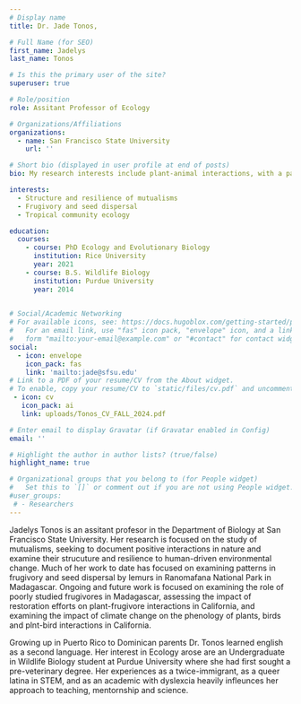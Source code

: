 ```yaml
---
# Display name
title: Dr. Jade Tonos, 

# Full Name (for SEO)
first_name: Jadelys
last_name: Tonos

# Is this the primary user of the site?
superuser: true

# Role/position
role: Assitant Professor of Ecology

# Organizations/Affiliations
organizations:
  - name: San Francisco State University
    url: ''

# Short bio (displayed in user profile at end of posts)
bio: My research interests include plant-animal interactions, with a particular focus on seed dispersal and frugivory.

interests:
  - Structure and resilience of mutualisms
  - Frugivory and seed dispersal 
  - Tropical community ecology

education:
  courses:
    - course: PhD Ecology and Evolutionary Biology
      institution: Rice University
      year: 2021
    - course: B.S. Wildlife Biology
      institution: Purdue University
      year: 2014
   

# Social/Academic Networking
# For available icons, see: https://docs.hugoblox.com/getting-started/page-builder/#icons
#   For an email link, use "fas" icon pack, "envelope" icon, and a link in the
#   form "mailto:your-email@example.com" or "#contact" for contact widget.
social:
  - icon: envelope
    icon_pack: fas
    link: 'mailto:jade@sfsu.edu'
# Link to a PDF of your resume/CV from the About widget.
# To enable, copy your resume/CV to `static/files/cv.pdf` and uncomment the lines below.
 - icon: cv
   icon_pack: ai
   link: uploads/Tonos_CV_FALL_2024.pdf

# Enter email to display Gravatar (if Gravatar enabled in Config)
email: ''

# Highlight the author in author lists? (true/false)
highlight_name: true

# Organizational groups that you belong to (for People widget)
#   Set this to `[]` or comment out if you are not using People widget.
#user_groups:
 # - Researchers
---
```


Jadelys Tonos is an assitant profesor in the Department of Biology at San Francisco State University. Her research is focused on the study of mutualisms, seeking to document positive interactions in nature and examine their strucuture and resilience to human-driven environmental change. Much of her work to date has focused on examining patterns in frugivory and seed dispersal by lemurs in Ranomafana National Park in Madagascar. Ongoing and future work is focused on examining the role of poorly studied frugivores in Madagascar, assessing the impact of restoration efforts on plant-frugivore interactions in California, and examining the impact of climate change on the phenology of plants, birds and plnt-bird interactions in California.  

Growing up in Puerto Rico to Dominican parents Dr. Tonos learned english as a second language. Her interest in Ecology arose are an Undergraduate in Wildlife Biology student at Purdue University where she had first sought a pre-veterinary degree. Her experiences as a twice-immigrant, as a queer latina in STEM, and as an academic with dyslexcia heavily infleunces her approach to teaching, mentornship and science. 
